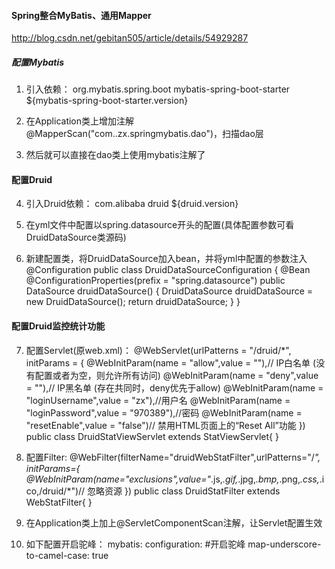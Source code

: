 #### Spring整合MyBatis、通用Mapper
http://blog.csdn.net/gebitan505/article/details/54929287

##### 配置Mybatis
1. 引入依赖：
		<dependency>
			<groupId>org.mybatis.spring.boot</groupId>
			<artifactId>mybatis-spring-boot-starter</artifactId>
			<version>${mybatis-spring-boot-starter.version}</version>
		</dependency>
2. 在Application类上增加注解@MapperScan("com..zx.springmybatis.dao")，扫描dao层

3. 然后就可以直接在dao类上使用mybatis注解了

#### 配置Druid
4. 引入Druid依赖：
		<dependency>
			<groupId>com.alibaba</groupId>
			<artifactId>druid</artifactId>
			<version>${druid.version}</version>
		</dependency>

5. 在yml文件中配置以spring.datasource开头的配置(具体配置参数可看DruidDataSource类源码)

6. 新建配置类，将DruidDataSource加入bean，并将yml中配置的参数注入
@Configuration
public class DruidDataSourceConfiguration {
    @Bean
    @ConfigurationProperties(prefix = "spring.datasource")
    public DataSource druidDataSource() {
        DruidDataSource druidDataSource = new DruidDataSource();
        return druidDataSource;
    }
}

#### 配置Druid监控统计功能
7. 配置Servlet(原web.xml)：
@WebServlet(urlPatterns = "/druid/*",
initParams = {
        @WebInitParam(name = "allow",value = ""),// IP白名单 (没有配置或者为空，则允许所有访问)
        @WebInitParam(name = "deny",value = ""),// IP黑名单 (存在共同时，deny优先于allow)
        @WebInitParam(name = "loginUsername",value = "zx"),//用户名
        @WebInitParam(name = "loginPassword",value = "970389"),//密码
        @WebInitParam(name = "resetEnable",value = "false")// 禁用HTML页面上的“Reset All”功能
})
public class DruidStatViewServlet extends StatViewServlet{
}

8. 配置Filter:
@WebFilter(filterName="druidWebStatFilter",urlPatterns="/*",
        initParams={
                @WebInitParam(name="exclusions",value="*.js,*.gif,*.jpg,*.bmp,*.png,*.css,*.ico,/druid/*")// 忽略资源
        })
public class DruidStatFilter extends WebStatFilter{
}

9. 在Application类上加上@ServletComponentScan注解，让Servlet配置生效

10. 如下配置开启驼峰：
mybatis:
  configuration:
    #开启驼峰
    map-underscore-to-camel-case: true
